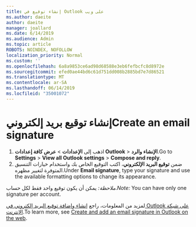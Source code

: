 ```yaml
---
title: إنشاء توقيع في Outlook على ويب
ms.author: daeite
author: daeite
manager: joallard
ms.date: 6/14/2019
ms.audience: Admin
ms.topic: article
ROBOTS: NOINDEX, NOFOLLOW
localization_priority: Normal
ms.custom: ''
ms.openlocfilehash: 6a8a9853ce6ad98d68588e3eb6fefbcfc8d8972e
ms.sourcegitcommit: efed0ae44bd6c61d751dd008b2885bd7e7d86521
ms.translationtype: MT
ms.contentlocale: ar-SA
ms.lasthandoff: 06/14/2019
ms.locfileid: "35001072"
---
```

# <a name="create-an-email-signature"></a><span data-ttu-id="d65a8-102">إنشاء توقيع بريد إلكتروني</span><span class="sxs-lookup"><span data-stu-id="d65a8-102">Create an email signature</span></span>

1. <span data-ttu-id="d65a8-103">اذهب إلى **الإعدادات** > **عرض كافة إعدادات Outlook** > **الإنشاء والرد**.</span><span class="sxs-lookup"><span data-stu-id="d65a8-103">Go to **Settings** > **View all Outlook settings** > **Compose and reply**.</span></span>
1. <span data-ttu-id="d65a8-104">ضمن **توقيع البريد الإلكتروني**، اكتب التوقيع الخاص بك واستخدام خيارات التنسيق المتوفرة لتغيير مظهره.</span><span class="sxs-lookup"><span data-stu-id="d65a8-104">Under **Email signature**, type your signature and use the available formatting options to change its appearance.</span></span>

<span data-ttu-id="d65a8-105">*ملاحظة:* يمكن أن يكون توقيع واحد فقط لكل حساب.</span><span class="sxs-lookup"><span data-stu-id="d65a8-105">*Note:* You can have only one signature per account.</span></span>

<span data-ttu-id="d65a8-106">لمزيد من المعلومات، راجع [إنشاء وإضافة توقيع البريد إلكتروني في Outlook على شبكة الإنترنت](https://support.office.com/article/5ff9dcfd-d3f1-447b-b2e9-39f91b074ea3).</span><span class="sxs-lookup"><span data-stu-id="d65a8-106">To learn more, see [Create and add an email signature in Outlook on the web](https://support.office.com/article/5ff9dcfd-d3f1-447b-b2e9-39f91b074ea3).</span></span>